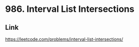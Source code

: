 # 986. Interval List Intersections

## Link
https://leetcode.com/problems/interval-list-intersections/



